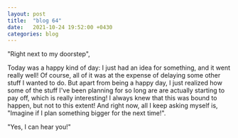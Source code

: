 ```yaml
---
layout: post
title:  "blog 64"
date:   2021-10-24 19:52:00 +0430
categories: blog
---
```


"Right next to my doorstep",

Today was a happy kind of day: I just had an idea for something, and it went really well!
Of course, all of it was at the expense of delaying some other stuff I wanted to do.
But apart from being a happy day, I just realized how some of the stuff I've been planning for so long are are actually starting to pay off, which is really interesting! I always knew that this was bound to happen, but not to this extent! And right now, all I keep asking myself is, "Imagine if I plan something bigger for the next time!".

"Yes, I can hear you!"
